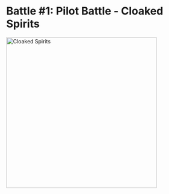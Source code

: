 # Battle #1: Pilot Battle - <b>Cloaked Spirits</b>

<img 
  src="./assets/forking-crazy.png" 
  alt="Cloaked Spirits" 
  width="400px"
/>

